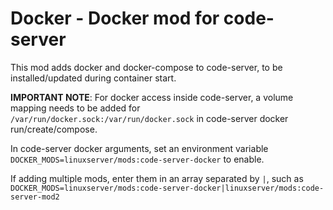 # Docker - Docker mod for code-server

This mod adds docker and docker-compose to code-server, to be installed/updated during container start.

**IMPORTANT NOTE**: For docker access inside code-server, a volume mapping needs to be added for `/var/run/docker.sock:/var/run/docker.sock` in code-server docker run/create/compose.

In code-server docker arguments, set an environment variable `DOCKER_MODS=linuxserver/mods:code-server-docker` to enable.

If adding multiple mods, enter them in an array separated by `|`, such as `DOCKER_MODS=linuxserver/mods:code-server-docker|linuxserver/mods:code-server-mod2`
